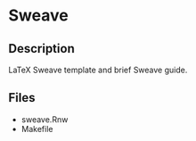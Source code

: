 # Sweave

## Description

LaTeX Sweave template and brief Sweave guide.

## Files

* sweave.Rnw
* Makefile
